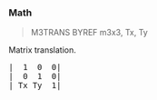 ### Math

> M3TRANS BYREF m3x3, Tx, Ty

Matrix translation.


<pre>|  1  0  0|
|  0  1  0|
| Tx Ty  1|

